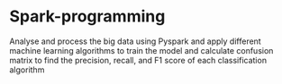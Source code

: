 # Spark-programming
Analyse and process the big data using Pyspark and apply different machine learning algorithms to train the model and calculate confusion matrix to find the precision, recall, and F1 score of each classification algorithm 
